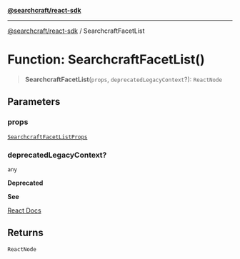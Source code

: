 [**@searchcraft/react-sdk**](https://docs.searchcraft.io/reference/sdk/react/README.md)

***

[@searchcraft/react-sdk](https://docs.searchcraft.io/reference/sdk/react/globals.md) / SearchcraftFacetList

# Function: SearchcraftFacetList()

> **SearchcraftFacetList**(`props`, `deprecatedLegacyContext`?): `ReactNode`

## Parameters

### props

[`SearchcraftFacetListProps`](https://docs.searchcraft.io/reference/sdk/react/interfaces/SearchcraftFacetListProps.md)

### deprecatedLegacyContext?

`any`

**Deprecated**

**See**

[React Docs](https://legacy.reactjs.org/docs/legacy-context.html#referencing-context-in-lifecycle-methods)

## Returns

`ReactNode`
